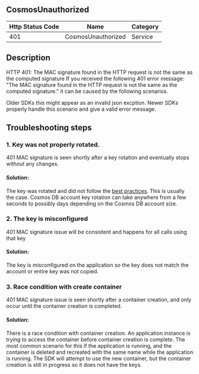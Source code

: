 ## CosmosUnauthorized

| Http Status Code | Name | Category |
|---|---|---|
|401|CosmosUnauthorized|Service|

## Description
HTTP 401: The MAC signature found in the HTTP request is not the same as the computed signature
If you received the following 401 error message: "The MAC signature found in the HTTP request is not the same as the computed signature." it can be caused by the following scenarios.

Older SDKs this might appear as an invalid json excption. Newer SDKs properly handle this scenario and give a valid error message.

## Troubleshooting steps

### 1. Key was not properly rotated.
401 MAC signature is seen shortly after a key rotation and eventually stops without any changes. 

#### Solution:
The key was rotated and did not follow the [best practices](secure-access-to-data.md#key-rotation). This is usually the case. Cosmos DB account key rotation can take anywhere from a few seconds to possibly days depending on the Cosmos DB account size.

### 2. The key is misconfigured
401 MAC signature issue will be consistent and happens for all calls using that key

#### Solution:
The key is misconfigured on the application so the key does not match the account or entire key was not copied.

### 3. Race condition with create container
401 MAC signature issue is seen shortly after a container creation, and only occur until the container creation is completed.

#### Solution:
 There is a race condition with container creation. An application instance is trying to access the container before container creation is complete. The most common scenario for this if the application is running, and the container is deleted and recreated with the same name while the application is running. The SDK will attempt to use the new container, but the container creation is still in progress so it does not have the keys.